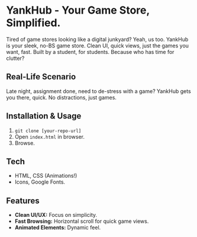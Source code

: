 # YankHub - Your Game Store, Simplified.

Tired of game stores looking like a digital junkyard? Yeah, us too. YankHub is your sleek, no-BS game store. Clean UI, quick views, just the games you want, fast. Built by a student, for students. Because who has time for clutter?

## Real-Life Scenario

Late night, assignment done, need to de-stress with a game? YankHub gets you there, quick. No distractions, just games.

## Installation & Usage

1.  `git clone [your-repo-url]`
2.  Open `index.html` in browser.
3.  Browse.

## Tech

* HTML, CSS (Animations!)
* Icons, Google Fonts.

## Features

* **Clean UI/UX:** Focus on simplicity.
* **Fast Browsing:** Horizontal scroll for quick game views.
* **Animated Elements:** Dynamic feel.

